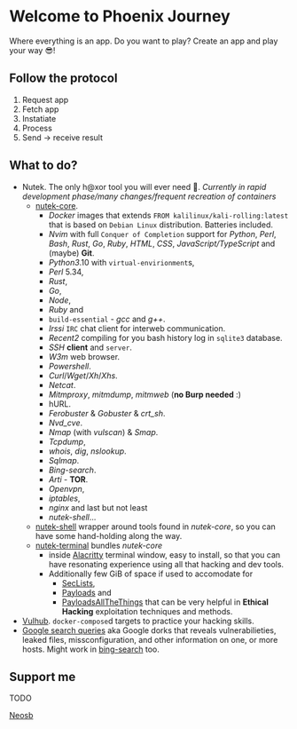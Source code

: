 # Welcome to Phoenix Journey

Where everything is an app. Do you want to play? Create an app and play your way 😎!

## Follow the protocol

1. Request app
2. Fetch app
3. Instatiate
4. Process
5. Send -> receive result

## What to do?

- Nutek. The only h@xor tool you will ever need 🥷. _Currently in rapid development phase/many changes/frequent recreation of containers_
  * [nutek-core](https://github.com/phoenix-journey/nutek-core). 
    * _Docker_ images that extends `FROM kalilinux/kali-rolling:latest` that is based on `Debian Linux` distribution. Batteries included. 
    * _Nvim_ with full `Conquer of Completion` support for _Python_, _Perl_, _Bash_, _Rust_, _Go_, _Ruby_, _HTML_, _CSS_, _JavaScript/TypeScript_ and (maybe) **Git**. 
    * _Python3_.10 with `virtual-envirionment`s, 
    * _Perl_ 5.34, 
    * _Rust_, 
    * _Go_, 
    * _Node_, 
    * _Ruby_ and 
    * `build-essential` - _gcc_ and _g++_. 
    * _Irssi_ `IRC` chat client for interweb communication. 
    * _Recent2_ compiling for you bash history log in `sqlite3` database. 
    * _SSH_ **client** and `server`. 
    * _W3m_ web browser. 
    * _Powershell_. 
    * _Curl_/_Wget_/_Xh_/_Xhs_. 
    * _Netcat_. 
    * _Mitmproxy_, _mitmdump_, _mitmweb_ (**no Burp needed** :) 
    * hURL. 
    * _Ferobuster_ & _Gobuster_ & _crt_sh_. 
    * _Nvd_cve_. 
    * _Nmap_ (with _vulscan_) & _Smap_. 
    * _Tcpdump_, 
    * _whois_, _dig_, _nslookup_. 
    * _Sqlmap_. 
    * _Bing-search_. 
    * _Arti_ - **TOR**. 
    * _Openvpn_, 
    * _iptables_, 
    * _nginx_ and last but not least 
    * _nutek-shell_...
  * [nutek-shell](https://github.com/phoenix-journey/nutek-shell) wrapper around tools found in _nutek-core_, so you can have some hand-holding along the way.
  * [nutek-terminal](https://github.com/phoenix-journey/nutek-terminal) bundles _nutek-core_ 
    * inside [Alacritty](https://github.com/alacritty/alacritty) terminal window, easy to install, so that you can have resonating experience using all that hacking and dev tools. 
    * Additionally few GiB of space if used to accomodate for 
      * [SecLists](https://github.com/phoenix-journey/SecLists.git), 
      * [Payloads](https://github.com/phoenix-journey/Payloads.git) and 
      * [PayloadsAllTheThings](https://github.com/phoenix-journey/PayloadsAllTheThings.git) that can be very helpful in **Ethical Hacking** exploitation techniques and methods.
- [Vulhub](https://github.com/phoenix-journey/vulhub). `docker-compose`d targets to practice your hacking skills.
- [Google search queries](https://github.com/phoenix-journey/google-dorks) aka Google dorks that reveals vulnerabilieties, leaked files, missconfiguration, and other information on one, or more hosts. Might work in [bing-search](https://github.com/phoenix-journey/bing-search) too.

## Support me

TODO

[Neosb](https://neosb.marketplaceinspace.com)
